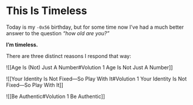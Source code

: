 # This Is Timeless

Today is my `-0x56` birthday, but for some time now I’ve had a much better answer to the question _“how old are you?”_

**I’m timeless.**

There are three distinct reasons I respond that way:

![[Age Is (Not) Just A Number#Volution 1 Age Is Not Just A Number]]


![[Your Identity Is Not Fixed—So Play With It#Volution 1 Your Identity Is Not Fixed—So Play With It]]


![[Be Authentic#Volution 1 Be Authentic]]

